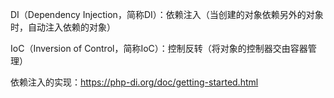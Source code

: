 DI（Dependency Injection，简称DI）：依赖注入（当创建的对象依赖另外的对象时，自动注入依赖的对象）

IoC（Inversion of Control，简称IoC）：控制反转（将对象的控制器交由容器管理）

依赖注入的实现：https://php-di.org/doc/getting-started.html